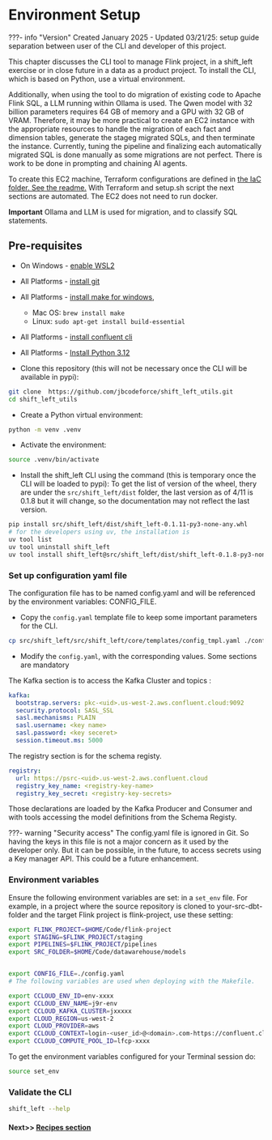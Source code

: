 # Environment Setup

???- info "Version"
    Created January 2025 - Updated 03/21/25: setup guide separation between user of the CLI and developer of this project.

This chapter discusses the CLI tool to manage Flink project, in a shift_left exercise or in close future in a data as a product project. To install the CLI, which is based on Python, use a virtual environment.

Additionally, when using the tool to do migration of existing code to Apache Flink SQL, a LLM running within Ollama is used. The Qwen model with 32 billion parameters requires 64 GB of memory and a GPU with 32 GB of VRAM. Therefore, it may be more practical to create an EC2 instance with the appropriate resources to handle the migration of each fact and dimension tables, generate the stageg migrated SQLs, and then terminate the instance. Currently, tuning the pipeline and finalizing each automatically migrated SQL is done manually as some migrations are not perfect. There is work to be done in prompting and chaining AI agents.

To create this EC2 machine, Terraform configurations are defined in [the IaC folder. See the readme.](https://github.com/jbcodeforce/shift_left_utils/tree/main/IaC/tf_aws_ec2) With Terraform and setup.sh script the next sections are automated. The EC2 does not need to run docker.

**Important** Ollama and LLM is used for migration, and to classify SQL statements.

## Pre-requisites

* On Windows - [enable WSL2](https://learn.microsoft.com/en-us/windows/wsl/install)
* All Platforms - [install git](https://git-scm.com/book/en/v2/Getting-Started-Installing-Git)
* All Platforms - [install make for windows](https://gnuwin32.sourceforge.net/packages/make.htm), 

    * Mac OS: ```brew install make``` 
    * Linux: ```sudo apt-get install build-essential```

* All Platforms - [install confluent cli](https://docs.confluent.io/confluent-cli/current/install.html)
* All Platforms - [Install Python 3.12](https://www.python.org/downloads/release/python-3120/)

* Clone this repository (this will not be necessary once the CLI will be available in pypi): 

```sh
git clone  https://github.com/jbcodeforce/shift_left_utils.git
cd shift_left_utils
```

* Create a Python virtual environment:

```sh
python -m venv .venv
```

* Activate the environment:

```sh
source .venv/bin/activate
```

* Install the shift_left CLI using the command (this is temporary once the CLI will be loaded to pypi): To get the list of version of the wheel, thery are under the `src/shift_left/dist` folder, the last version as of 4/11 is 0.1.8 but it will change, so the documentation may not reflect the last version.

```sh
pip install src/shift_left/dist/shift_left-0.1.11-py3-none-any.whl
# for the developers using uv, the installation is
uv tool list
uv tool uninstall shift_left
uv tool install shift_left@src/shift_left/dist/shift_left-0.1.8-py3-none-any.whl
```

### Set up configuration yaml file

The configuration file has to be named config.yaml and will be referenced by the environment variables: CONFIG_FILE.

* Copy the  `config.yaml` template file to keep some important parameters for the CLI. 

```sh
cp src/shift_left/src/shift_left/core/templates/config_tmpl.yaml ./config.yaml
```

* Modify the `config.yaml`, with the corresponding values. Some sections are mandatory

The Kafka section is to access the Kafka Cluster and topics :

```yaml
kafka:
  bootstrap.servers: pkc-<uid>.us-west-2.aws.confluent.cloud:9092
  security.protocol: SASL_SSL
  sasl.mechanisms: PLAIN
  sasl.username: <key name>
  sasl.password: <key seceret> 
  session.timeout.ms: 5000
```

The registry section is for the schema registy.

```yaml
registry:
  url: https://psrc-<uid>.us-west-2.aws.confluent.cloud
  registry_key_name: <registry-key-name>
  registry_key_secret: <registry-key-secrets>
``` 

Those declarations are loaded by the Kafka Producer and Consumer and with tools accessing the model definitions from the Schema Registy.


???- warning "Security access"
    The config.yaml file is ignored in Git. So having the keys in this file is not a major concern as it used by the developer only. But it can be possible, in the future, to access secrets using a Key manager API. This could be a future enhancement.

### Environment variables


Ensure the following environment variables are set: in a `set_env` file. For example, in a project where the source repository is cloned to your-src-dbt-folder and the target Flink project is flink-project, use these setting:

```sh
export FLINK_PROJECT=$HOME/Code/flink-project
export STAGING=$FLINK_PROJECT/staging
export PIPELINES=$FLINK_PROJECT/pipelines
export SRC_FOLDER=$HOME/Code/datawarehouse/models


export CONFIG_FILE=./config.yaml
# The following variables are used when deploying with the Makefile.

export CCLOUD_ENV_ID=env-xxxx
export CCLOUD_ENV_NAME=j9r-env
export CCLOUD_KAFKA_CLUSTER=jxxxxx
export CLOUD_REGION=us-west-2
export CLOUD_PROVIDER=aws
export CCLOUD_CONTEXT=login-<user_id>@<domain>.com-https://confluent.cloud
export CCLOUD_COMPUTE_POOL_ID=lfcp-xxxx
```

To get the environment variables configured for your Terminal session do:

```sh
source set_env
```

### Validate the CLI

```sh
shift_left --help
```

#### Next>> [Recipes section](recipes.md)

